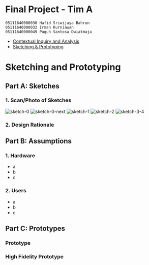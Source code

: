 # Final Project - Tim A

```
05111640000030 Hafid Sriwijaya Bahrun
05111640000032 Irman Kurniawan
05111640000049 Puguh Santosa Dwiatmaja
```

 - [Contextual Inquiry and Analysis](README.md#a-contextual-inquiry-and-analysis)
 - [Sketching & Prototyping](Sketching-and-prototyping.md#sketching-and-prototyping)
 
# Sketching and Prototyping

## Part A: Sketches

### 1. Scan/Photo of Sketches
![sketch-0](https://user-images.githubusercontent.com/34650403/58158145-0a40a400-7ca4-11e9-9505-413a123f4dbd.jpg)
![sketch-0-next](https://user-images.githubusercontent.com/34650403/58158149-0c0a6780-7ca4-11e9-8345-cf8fa6f5f5bb.jpg)
![sketch-1](https://user-images.githubusercontent.com/34650403/58158217-31977100-7ca4-11e9-9d71-0ef397396d39.jpg)
![sketch-2](https://user-images.githubusercontent.com/34650403/58158216-30feda80-7ca4-11e9-9bce-d213de84f4dd.jpg)
![sketch-3-4](https://user-images.githubusercontent.com/34650403/58158215-30feda80-7ca4-11e9-9d0d-d51af8585c03.jpg)

### 2. Design Rationale


## Part B: Assumptions

### 1. Hardware
 - a
 - b
 - c

### 2. Users
 - a
 - b
 - c
 
## Part C: Prototypes

### Prototype

### High Fidelity Prototype
